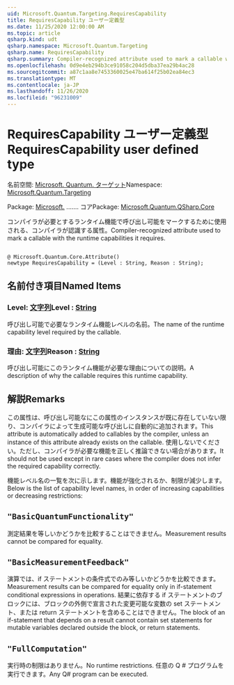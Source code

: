 ```yaml
---
uid: Microsoft.Quantum.Targeting.RequiresCapability
title: RequiresCapability ユーザー定義型
ms.date: 11/25/2020 12:00:00 AM
ms.topic: article
qsharp.kind: udt
qsharp.namespace: Microsoft.Quantum.Targeting
qsharp.name: RequiresCapability
qsharp.summary: Compiler-recognized attribute used to mark a callable with the runtime capabilities it requires.
ms.openlocfilehash: 0d9e4eb294b3ce91058c204d5dba37ea29b4ac28
ms.sourcegitcommit: a87c1aa8e7453360025e47ba614f25b02ea84ec3
ms.translationtype: MT
ms.contentlocale: ja-JP
ms.lasthandoff: 11/26/2020
ms.locfileid: "96231009"
---
```

# <a name="requirescapability-user-defined-type"></a><span data-ttu-id="89783-102">RequiresCapability ユーザー定義型</span><span class="sxs-lookup"><span data-stu-id="89783-102">RequiresCapability user defined type</span></span>

<span data-ttu-id="89783-103">名前空間: [Microsoft. Quantum. ターゲット](xref:Microsoft.Quantum.Targeting)</span><span class="sxs-lookup"><span data-stu-id="89783-103">Namespace: [Microsoft.Quantum.Targeting](xref:Microsoft.Quantum.Targeting)</span></span>

<span data-ttu-id="89783-104">Package: [Microsoft.](https://nuget.org/packages/Microsoft.Quantum.QSharp.Core) ....... コア</span><span class="sxs-lookup"><span data-stu-id="89783-104">Package: [Microsoft.Quantum.QSharp.Core](https://nuget.org/packages/Microsoft.Quantum.QSharp.Core)</span></span>


<span data-ttu-id="89783-105">コンパイラが必要とするランタイム機能で呼び出し可能をマークするために使用される、コンパイラが認識する属性。</span><span class="sxs-lookup"><span data-stu-id="89783-105">Compiler-recognized attribute used to mark a callable with the runtime capabilities it requires.</span></span>

```qsharp

@ Microsoft.Quantum.Core.Attribute()
newtype RequiresCapability = (Level : String, Reason : String);
```



## <a name="named-items"></a><span data-ttu-id="89783-106">名前付き項目</span><span class="sxs-lookup"><span data-stu-id="89783-106">Named Items</span></span>

### <a name="level--string"></a><span data-ttu-id="89783-107">Level: [文字列](xref:microsoft.quantum.lang-ref.string)</span><span class="sxs-lookup"><span data-stu-id="89783-107">Level : [String](xref:microsoft.quantum.lang-ref.string)</span></span>

<span data-ttu-id="89783-108">呼び出し可能で必要なランタイム機能レベルの名前。</span><span class="sxs-lookup"><span data-stu-id="89783-108">The name of the runtime capability level required by the callable.</span></span>
### <a name="reason--string"></a><span data-ttu-id="89783-109">理由: [文字列](xref:microsoft.quantum.lang-ref.string)</span><span class="sxs-lookup"><span data-stu-id="89783-109">Reason : [String](xref:microsoft.quantum.lang-ref.string)</span></span>

<span data-ttu-id="89783-110">呼び出し可能にこのランタイム機能が必要な理由についての説明。</span><span class="sxs-lookup"><span data-stu-id="89783-110">A description of why the callable requires this runtime capability.</span></span>

## <a name="remarks"></a><span data-ttu-id="89783-111">解説</span><span class="sxs-lookup"><span data-stu-id="89783-111">Remarks</span></span>

<span data-ttu-id="89783-112">この属性は、呼び出し可能なにこの属性のインスタンスが既に存在していない限り、コンパイラによって生成可能な呼び出しに自動的に追加されます。</span><span class="sxs-lookup"><span data-stu-id="89783-112">This attribute is automatically added to callables by the compiler, unless an instance of this attribute already exists on the callable.</span></span> <span data-ttu-id="89783-113">使用しないでください。ただし、コンパイラが必要な機能を正しく推論できない場合があります。</span><span class="sxs-lookup"><span data-stu-id="89783-113">It should not be used except in rare cases where the compiler does not infer the required capability correctly.</span></span>

<span data-ttu-id="89783-114">機能レベル名の一覧を次に示します。機能が強化されるか、制限が減少します。</span><span class="sxs-lookup"><span data-stu-id="89783-114">Below is the list of capability level names, in order of increasing capabilities or decreasing restrictions:</span></span>

## `"BasicQuantumFunctionality"`

<span data-ttu-id="89783-115">測定結果を等しいかどうかを比較することはできません。</span><span class="sxs-lookup"><span data-stu-id="89783-115">Measurement results cannot be compared for equality.</span></span>

## `"BasicMeasurementFeedback"`

<span data-ttu-id="89783-116">演算では、if ステートメントの条件式でのみ等しいかどうかを比較できます。</span><span class="sxs-lookup"><span data-stu-id="89783-116">Measurement results can be compared for equality only in if-statement conditional expressions in operations.</span></span> <span data-ttu-id="89783-117">結果に依存する if ステートメントのブロックには、ブロックの外側で宣言された変更可能な変数の set ステートメント、または return ステートメントを含めることはできません。</span><span class="sxs-lookup"><span data-stu-id="89783-117">The block of an if-statement that depends on a result cannot contain set statements for mutable variables declared outside the block, or return statements.</span></span>

## `"FullComputation"`

<span data-ttu-id="89783-118">実行時の制限はありません。</span><span class="sxs-lookup"><span data-stu-id="89783-118">No runtime restrictions.</span></span> <span data-ttu-id="89783-119">任意の Q # プログラムを実行できます。</span><span class="sxs-lookup"><span data-stu-id="89783-119">Any Q# program can be executed.</span></span>